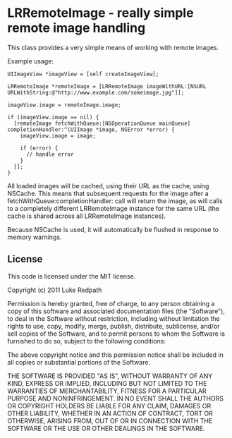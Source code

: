 # LRRemoteImage - really simple remote image handling

This class provides a very simple means of working with remote images.

Example usage:

    UIImageView *imageView = [self createImageView];
    
    LRRemoteImage *remoteImage = [LRRemoteImage imageWithURL:[NSURL URLWithString:@"http://www.example.com/someimage.jpg"]];
    
    imageView.image = remoteImage.image;

    if (imageView.image == nil) {
      [remoteImage fetchWithQueue:[NSOperationQueue mainQueue] completionHandler:^(UIImage *image, NSError *error) {
        imageView.image = image;
        
        if (error) {
          // handle error
        }
      }];
    }
    
All loaded images will be cached, using their URL as the cache, using NSCache. This means that subsequent requests for the image after a fetchWithQueue:completionHandler: call will return the image, as will calls to a completely different LRRemoteImage instance for the same URL (the cache is shared across all LRRemoteImage instances).

Because NSCache is used, it will automatically be flushed in response to memory warnings.


## License

This code is licensed under the MIT license.

Copyright (c) 2011 Luke Redpath

Permission is hereby granted, free of charge, to any person obtaining
a copy of this software and associated documentation files (the
"Software"), to deal in the Software without restriction, including
without limitation the rights to use, copy, modify, merge, publish,
distribute, sublicense, and/or sell copies of the Software, and to
permit persons to whom the Software is furnished to do so, subject to
the following conditions:

The above copyright notice and this permission notice shall be
included in all copies or substantial portions of the Software.

THE SOFTWARE IS PROVIDED "AS IS", WITHOUT WARRANTY OF ANY KIND,
EXPRESS OR IMPLIED, INCLUDING BUT NOT LIMITED TO THE WARRANTIES OF
MERCHANTABILITY, FITNESS FOR A PARTICULAR PURPOSE AND
NONINFRINGEMENT. IN NO EVENT SHALL THE AUTHORS OR COPYRIGHT HOLDERS BE
LIABLE FOR ANY CLAIM, DAMAGES OR OTHER LIABILITY, WHETHER IN AN ACTION
OF CONTRACT, TORT OR OTHERWISE, ARISING FROM, OUT OF OR IN CONNECTION
WITH THE SOFTWARE OR THE USE OR OTHER DEALINGS IN THE SOFTWARE.
